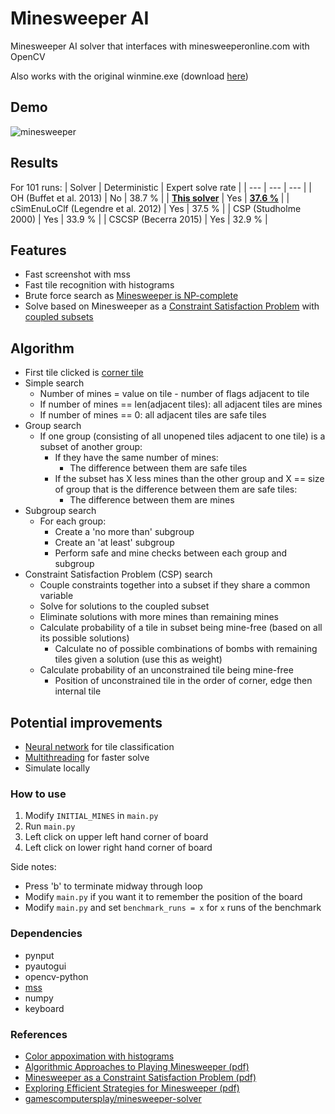 # Minesweeper AI
Minesweeper AI solver that interfaces with minesweeperonline.com with OpenCV

Also works with the original winmine.exe (download [here](https://archive.org/download/BestOfWindowsEntertainmentPack64Bit))

## Demo
![minesweeper](https://user-images.githubusercontent.com/80515759/223396465-f083c093-dbbd-4cff-9a4c-a9b791040ebc.gif)

## Results
For 101 runs:
| Solver | Deterministic | Expert solve rate |
| --- | --- | --- |
| OH (Buffet et al. 2013) | No | 38.7 % |
| <ins>**This solver**</ins> | Yes | <ins>**37.6 %**</ins> |
| cSimEnuLoClf (Legendre et al. 2012) | Yes | 37.5 % |
| CSP (Studholme 2000) | Yes | 33.9 % |
| CSCSP (Becerra 2015) | Yes | 32.9 % |

## Features
 - Fast screenshot with mss
 - Fast tile recognition with histograms
 - Brute force search as [Minesweeper is NP-complete](https://web.archive.org/web/20121018141147/http://www.claymath.org/Popular_Lectures/Minesweeper/)
 - Solve based on Minesweeper as a [Constraint Satisfaction Problem](https://en.wikipedia.org/wiki/Constraint_satisfaction_problem) with [coupled subsets](http://www.cs.toronto.edu/~cvs/minesweeper/minesweeper.pdf)

## Algorithm
 - First tile clicked is [corner tile](https://minesweepergame.com/math/exploring-efficient-strategies-for-minesweeper-2017.pdf)
 - Simple search 
    - Number of mines = value on tile - number of flags adjacent to tile
    - If number of mines == len(adjacent tiles): all adjacent tiles are mines
    - If number of mines == 0: all adjacent tiles are safe tiles
 - Group search
    - If one group (consisting of all unopened tiles adjacent to one tile) is a subset of another group:
        - If they have the same number of mines:
            - The difference between them are safe tiles
        - If the subset has X less mines than the other group and X == size of group that is the difference between them are safe tiles:
            - The difference between them are mines
 - Subgroup search
    - For each group:
        - Create a 'no more than' subgroup
        - Create an 'at least' subgroup
        - Perform safe and mine checks between each group and subgroup
 - Constraint Satisfaction Problem (CSP) search
    - Couple constraints together into a subset if they share a common variable
    - Solve for solutions to the coupled subset
    - Eliminate solutions with more mines than remaining mines
    - Calculate probability of a tile in subset being mine-free (based on all its possible solutions)
        - Calculate no of possible combinations of bombs with remaining tiles given a solution (use this as weight)
    - Calculate probability of an unconstrained tile being mine-free
        - Position of unconstrained tile in the order of corner, edge then internal tile

## Potential improvements
 - [Neural network](https://en.wikipedia.org/wiki/Neural_network) for tile classification
 - [Multithreading](https://en.wikipedia.org/wiki/Multithreading_(computer_architecture)) for faster solve
 - Simulate locally

### How to use
1. Modify `INITIAL_MINES` in `main.py`
1. Run `main.py`
2. Left click on upper left hand corner of board
3. Left click on lower right hand corner of board

Side notes: 
 - Press 'b' to terminate midway through loop
 - Modify `main.py` if you want it to remember the position of the board
 - Modify `main.py` and set `benchmark_runs = x` for `x` runs of the benchmark

 
 ### Dependencies
 - pynput
 - pyautogui
 - opencv-python
 - [mss](https://pypi.org/project/mss/1.0.2/)
 - numpy
 - keyboard

 ### References
 - [Color appoximation with histograms](https://developershell.net/solving-minesweeper-part-9-color-separation/)
 - [Algorithmic Approaches to Playing Minesweeper (pdf)](https://dash.harvard.edu/bitstream/handle/1/14398552/BECERRA-SENIORTHESIS-2015.pdf)
 - [Minesweeper as a Constraint Satisfaction Problem (pdf)](http://www.cs.toronto.edu/~cvs/minesweeper/minesweeper.pdf)
 - [Exploring Efficient Strategies for Minesweeper (pdf)](https://minesweepergame.com/math/exploring-efficient-strategies-for-minesweeper-2017.pdf)
 - [gamescomputersplay/minesweeper-solver](https://github.com/gamescomputersplay/minesweeper-solver)

 
